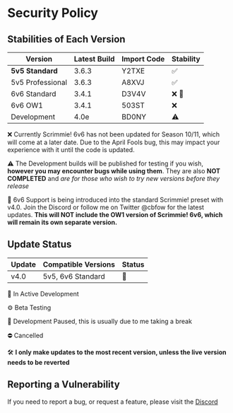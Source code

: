# Security Policy

## Stabilities of Each Version

| Version | Latest Build | Import Code | Stability          |
| ------- | ------- | ----------- | ------------------ |
| **5v5 Standard** | 3.6.3   | Y2TXE | :white_check_mark: |
| 5v5 Professional | 3.6.3   | A8XVJ | :white_check_mark: |
| 6v6 Standard | 3.4.1   | D3V4V | ❌ 🔄 |
| 6v6 OW1 | 3.4.1   | 503ST | ❌                |
| Development | 4.0e | BD0NY | ⚠️ |

❌ Currently Scrimmie! 6v6 has not been updated for Season 10/11, which will come at a later date. Due to the April Fools bug, this may impact your experience with it until the code is updated.

⚠️ The Development builds will be published for testing if you wish, **however you may encounter bugs while using them**. They are also **NOT COMPLETED** and *are for those who wish to try new versions before they release*

🔄 6v6 Support is being introduced into the standard Scrimmie! preset with v4.0. Join the Discord or follow me on Twitter @cbfow for the latest updates.
**This will NOT include the OW1 version of Scrimmie! 6v6, which will remain its own separate version.**

## Update Status

| Update | Compatible Versions | Status |
| ------- | ------- | ------ |
| v4.0 | 5v5, 6v6 Standard | 🚧 |

🚧 In Active Development

⚙️ Beta Testing

🛑 Development Paused, this is usually due to me taking a break

⛔ Cancelled

🛠️ **I only make updates to the most recent version, unless the live version needs to be reverted**





## Reporting a Vulnerability

If you need to report a bug, or request a feature, please visit the [Discord](https://discord.gg/TNtbWP4aAg)
